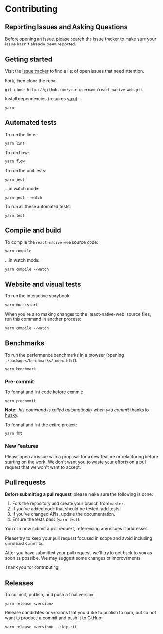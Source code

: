 # Contributing

## Reporting Issues and Asking Questions

Before opening an issue, please search the [issue
tracker](https://github.com/necolas/react-native-web/issues) to make sure your
issue hasn't already been reported.

## Getting started

Visit the [Issue tracker](https://github.com/necolas/react-native-web/issues)
to find a list of open issues that need attention.

Fork, then clone the repo:

```
git clone https://github.com/your-username/react-native-web.git
```

Install dependencies (requires [yarn](https://yarnpkg.com/en/docs/install)):

```
yarn
```

## Automated tests

To run the linter:

```
yarn lint
```

To run flow:

```
yarn flow
```

To run the unit tests:

```
yarn jest
```

…in watch mode:

```
yarn jest --watch
```

To run all these automated tests:

```
yarn test
```

## Compile and build

To compile the `react-native-web` source code:

```
yarn compile
```

…in watch mode:

```
yarn compile --watch
```

## Website and visual tests

To run the interactive storybook:

```
yarn docs:start
```

When you're also making changes to the 'react-native-web' source files, run this command in another process:

```
yarn compile --watch
```

## Benchmarks

To run the performance benchmarks in a browser (opening `./packages/benchmarks/index.html`):

```
yarn benchmark
```

### Pre-commit

To format and lint code before commit:

```
yarn precommit
```

**Note**: _this command is called automatically when you commit_
thanks to [husky](https://github.com/typicode/husky).

To format and lint the entire project:

```
yarn fmt
```

### New Features

Please open an issue with a proposal for a new feature or refactoring before
starting on the work. We don't want you to waste your efforts on a pull request
that we won't want to accept.

## Pull requests

**Before submitting a pull request**, please make sure the following is done:

1. Fork the repository and create your branch from `master`.
2. If you've added code that should be tested, add tests!
3. If you've changed APIs, update the documentation.
4. Ensure the tests pass (`yarn test`).

You can now submit a pull request, referencing any issues it addresses.

Please try to keep your pull request focused in scope and avoid including
unrelated commits.

After you have submitted your pull request, we'll try to get back to you as
soon as possible. We may suggest some changes or improvements.

Thank you for contributing!

## Releases

To commit, publish, and push a final version:

```
yarn release <version>
```

Release candidates or versions that you'd like to publish to npm, but do not
want to produce a commit and push it to GitHub:

```
yarn release <version> --skip-git
```

